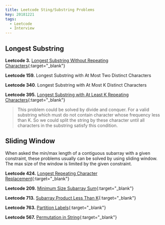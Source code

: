 ```yaml
---
title: Leetcode Sting/Substring Problems
key: 20181221
tags: 
  - Leetcode
  - Interview
---
```


<!--more-->

## Longest Substring

**Leetcode 3.** [Longest Substring Without Repeating Characters](https://leetcode.com/problems/longest-substring-without-repeating-characters/){:target="\_blank"}

**Leetcode 159.** Longest Substring with At Most Two Distinct Characters 

**Leetcode 340**. Longest Substring with At Most K Distinct Characters 

**Leetcode 395.** [Longest Substring with At Least K Repeating Characters](https://leetcode.com/problems/longest-substring-with-at-least-k-repeating-characters/){:target="\_blank"}

> This problem could be solved by divide and conquer. For a valid substring which must do not contain character whose frequency less than K. So we could split the string by these character until all characters in the substring satisfy this condition.

## Sliding Window

When asked the min/max length of a contiguous subarray with a given constraint, these problems usually can be solved by using sliding window. The max size of the window is limited by the given constraint.

**Leetcode 424.** [Longest Repeating Character Replacement](https://leetcode.com/problems/longest-repeating-character-replacement/){:target="\_blank"}

**Leetcode 209.** [Minimum Size Subarray Sum](https://leetcode.com/problems/minimum-size-subarray-sum/){:target="\_blank"}

**Leetcode 713.** [Subarray Product Less Than K](https://leetcode.com/problems/subarray-product-less-than-k/){:target="\_blank"}

**Leetcode 763.** [Partition Labels](https://leetcode.com/problems/partition-labels/){:target="\_blank"}

**Leetcode 567.** [Permutation in String](https://leetcode.com/problems/permutation-in-string/){:target="\_blank"}


